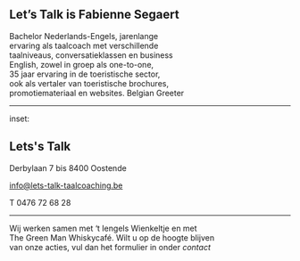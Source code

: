 

## Let’s Talk is Fabienne Segaert

Bachelor Nederlands-Engels, jarenlange  
ervaring als taalcoach met verschillende  
taalniveaus, conversatieklassen en business  
English, zowel in groep als one-to-one,  
35 jaar ervaring in de toeristische sector,  
ook als vertaler van toeristische brochures,  
promotiemateriaal en websites. Belgian Greeter  

----

inset:

## Lets's Talk

Derbylaan 7 bis 8400 Oostende  

info@lets-talk-taalcoaching.be  

T 0476 72 68 28

----

Wij werken samen met ‘t Iengels Wienkeltje en met  
The Green Man Whiskycafé. Wilt u op de hoogte blijven  
van onze acties, vul dan het formulier in onder _contact_



